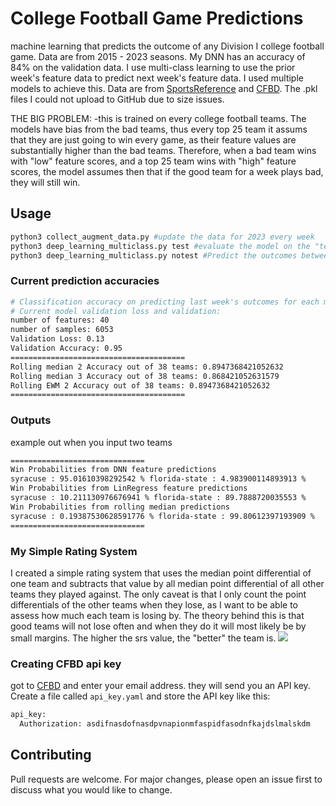 # College Football Game Predictions

machine learning that predicts the outcome of any Division I college football game. Data are from 2015 - 2023 seasons.
My DNN has an accuracy of 84% on the validation data. I use multi-class learning to use the prior week's feature data
to predict next week's feature data. I used multiple models to achieve this. Data are from [SportsReference](https://www.sports-reference.com/cfb/) and 
[CFBD](https://collegefootballdata.com/). The .pkl files I could not upload to GitHub due to size issues.

THE BIG PROBLEM:
-this is trained on every college football teams. The models have bias from the bad teams, thus every top 25 team
it assums that they are just going to win every game, as their feature values are substantially higher than the bad teams.
Therefore, when a bad team wins with "low" feature scores, and a top 25 team wins with "high" feature scores, the model assumes 
then that if the good team for a week plays bad, they will still win.

## Usage

```bash
python3 collect_augment_data.py #update the data for 2023 every week
python3 deep_learning_multiclass.py test #evaluate the model on the "test" data, which is the top 25 teams last week's outcomes
python3 deep_learning_multiclass.py notest #Predict the outcomes between two teams
```
### Current prediction accuracies
```bash
# Classification accuracy on predicting last week's outcomes for each model. I used the feature learning approach and a rolling average of 2
# Current model validation loss and validation:
number of features: 40
number of samples: 6053
Validation Loss: 0.13
Validation Accuracy: 0.95
=======================================
Rolling median 2 Accuracy out of 38 teams: 0.8947368421052632
Rolling median 3 Accuracy out of 38 teams: 0.868421052631579
Rolling EWM 2 Accuracy out of 38 teams: 0.8947368421052632
=======================================
```
### Outputs
example out when you input two teams
```bash
==============================
Win Probabilities from DNN feature predictions
syracuse : 95.01610398292542 % florida-state : 4.983900114893913 %
Win Probabilities from LinRegress feature predictions
syracuse : 10.211130976676941 % florida-state : 89.7888720035553 %
Win Probabilities from rolling median predictions
syracuse : 0.19387530628591776 % florida-state : 99.80612397193909 %
==============================
```

### My Simple Rating System
I created a simple rating system that uses the median point differential of one team and subtracts that value
by all median point differential of all other teams they played against. The only caveat is that I only count 
the point differentials of the other teams when they lose, as I want to be able to assess how much each team is 
losing by. The theory behind this is that good teams will not lose often and when they do it will most likely be 
by small margins. The higher the srs value, the "better" the team is.
![](https://github.com/bszek213/deepCFB/blob/main/my_srs.png) 

### Creating CFBD api key
got to [CFBD](https://collegefootballdata.com/key) and enter your email address. they will send you an API key. 
Create a file called `api_key.yaml` and store the API key like this:
```bash
api_key:
  Authorization: asdifnasdofnasdpvnapionmfaspidfasodnfkajdslmalskdm
```
## Contributing
Pull requests are welcome. For major changes, please open an issue first to discuss what you would like to change.
